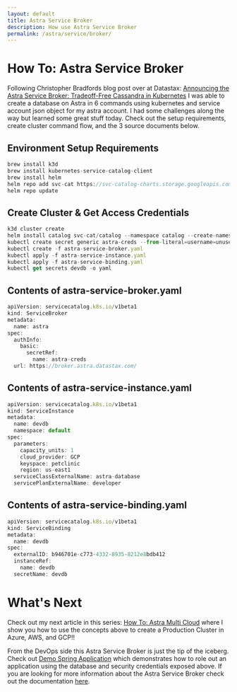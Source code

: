 ```yaml
---
layout: default
title: Astra Service Broker
description: How use Astra Service Broker
permalink: /astra/service/broker/
---
```


# How To: Astra Service Broker

Following Christopher Bradfords blog post over at Datastax: [Announcing the Astra Service Broker: Tradeoff-Free Cassandra in Kubernetes](https://www.datastax.com/blog/2020/11/announcing-astra-service-broker-tradeoff-free-cassandra-kubernetes) I was able to create a database on Astra in 6 commands using kubernetes and service account json object for my astra account. I had some challenges along the way but learned some great stuff today.  Check out the setup requirements, create cluster command flow, and the 3 source documents below.

## Environment Setup Requirements
```js
brew install k3d
brew install kubernetes-service-catalog-client
brew install helm
helm repo add svc-cat https://svc-catalog-charts.storage.googleapis.com
helm repo update
```

## Create Cluster & Get Access Credentials
```js
k3d cluster create
helm install catalog svc-cat/catalog --namespace catalog --create-namespace
kubectl create secret generic astra-creds --from-literal=username=unused --from-literal=password=`echo '[Astra Service Account Credential JSON]'| base64`
kubectl create -f astra-service-broker.yaml
kubectl apply -f astra-service-instance.yaml
kubectl apply -f astra-service-binding.yaml
kubectl get secrets devdb -o yaml
```

## Contents of astra-service-broker.yaml

```js
apiVersion: servicecatalog.k8s.io/v1beta1
kind: ServiceBroker
metadata:
  name: astra
spec:
  authInfo:
    basic:
      secretRef:
        name: astra-creds
  url: https://broker.astra.datastax.com/
```

## Contents of astra-service-instance.yaml

```js
apiVersion: servicecatalog.k8s.io/v1beta1
kind: ServiceInstance
metadata:
  name: devdb
  namespace: default
spec:
  parameters:
    capacity_units: 1
    cloud_provider: GCP
    keyspace: petclinic
    region: us-east1
  serviceClassExternalName: astra-database
  servicePlanExternalName: developer
```

## Contents of astra-service-binding.yaml

```js
apiVersion: servicecatalog.k8s.io/v1beta1
kind: ServiceBinding
metadata:
  name: devdb
spec:
  externalID: b946701e-c773-4332-8935-8212e8bdb412
  instanceRef:
    name: devdb
  secretName: devdb
```

# What's Next

Check out my next article in this series: [How To: Astra Multi Cloud](https://ds-steven-matison.github.io/astra/multi/cloud) where I show you how to use the concepts above to create a Production Cluster in Azure, AWS, and GCP!!

From the DevOps side this Astra Service Broker is just the tip of the iceberg.  Check out [Demo Spring Application](https://github.com/spring-petclinic/spring-petclinic-reactive/) which demonstrates how to role out an application using the database and security credentials exposed above.   If you are looking for more information about the Astra Service Broker check out the documentation [here](https://docs.astra.datastax.com/docs/astra-service-broker).